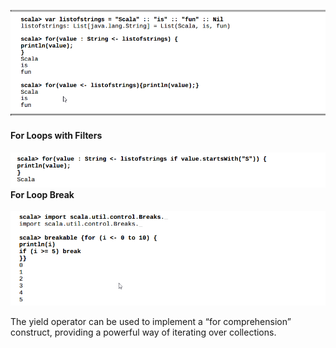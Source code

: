 ![](/assets/ForLoop.png)

#### **For Loops with Filters**

#### ![](/assets/ForLoopFilters.png)**For Loop Break**

![](/assets/ForLoopBreak.png)

The yield operator can be used to implement a “for comprehension” construct, providing a powerful way of iterating over collections.

